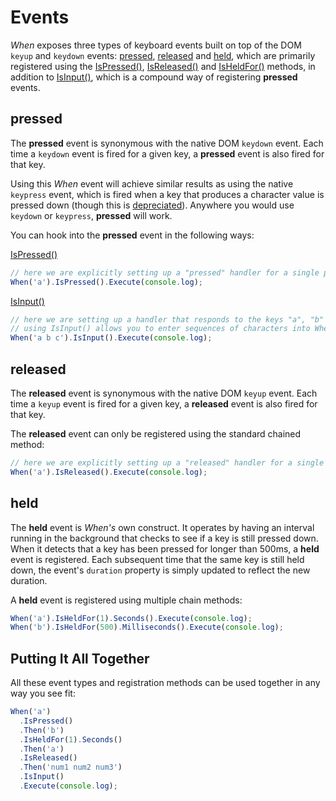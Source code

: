 # Events

*When* exposes three types of keyboard events built on top of the DOM `keyup` and `keydown` events: [pressed](#pressed), [released](#released) and [held](#held), which are primarily registered using the [IsPressed()](../whenable-methods/IsPressed.md), [IsReleased()](../whenable-methods/IsReleased.md) and [IsHeldFor()](../whenable-methods/IsHeldFor.md) methods, in addition to [IsInput()](../whenable-methods/IsInput), which is a compound way of registering **pressed** events.

## pressed

The **pressed** event is synonymous with the native DOM `keydown` event.  Each time a `keydown` event is fired for a given key, a **pressed** event is also fired for that key.

Using this *When* event will achieve similar results as using the native `keypress` event, which is fired when a key that produces a character value is pressed down (though this is [depreciated](https://developer.mozilla.org/en-US/docs/Web/API/Document/keypress_event)).  Anywhere you would use `keydown` or `keypress`, **pressed** will work.

You can hook into the **pressed** event in the following ways:

[IsPressed()](../../whenable-methods/IsPressed)

```javascript
// here we are explicitly setting up a "pressed" handler for a single press of the "a" key
When('a').IsPressed().Execute(console.log);
```

[IsInput()](../../whenable-methods/IsInput)

```javascript
// here we are setting up a handler that responds to the keys "a", "b" and "c" being pressed in sequence.
// using IsInput() allows you to enter sequences of characters into When() and Then(), and assumes you want "pressed" events for each
When('a b c').IsInput().Execute(console.log);
```

## released

The **released** event is synonymous with the native DOM `keyup` event.  Each time a `keyup` event is fired for a given key, a **released** event is also fired for that key.

The **released** event can only be registered using the standard chained method:

```javascript
// here we are explicitly setting up a "released" handler for a single release of the "a" key
When('a').IsReleased().Execute(console.log);
```

## held

The **held** event is *When's* own construct.  It operates by having an interval running in the background that checks to see if a key is still pressed down.  When it detects that a key has been pressed for longer than 500ms, a **held** event is registered.  Each subsequent time that the same key is still held down, the event's `duration` property is simply updated to reflect the new duration.

A **held** event is registered using multiple chain methods:

```javascript
When('a').IsHeldFor(1).Seconds().Execute(console.log);
When('b').IsHeldFor(500).Milliseconds().Execute(console.log);
```

## Putting It All Together

All these event types and registration methods can be used together in any way you see fit:

```javascript
When('a')
  .IsPressed()
  .Then('b')
  .IsHeldFor(1).Seconds()
  .Then('a')
  .IsReleased()
  .Then('num1 num2 num3')
  .IsInput()
  .Execute(console.log);
```